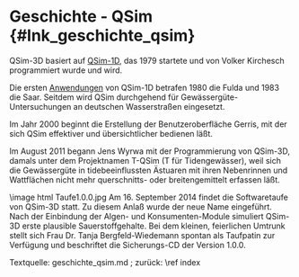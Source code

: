 Geschichte - QSim {#lnk_geschichte_qsim}
=================

QSim-3D basiert auf 
<a href="http://www.bafg.de/DE/08_Ref/U2/01_mikrobiologie/QSIM/qsim_node.html" target="_blank">QSim-1D</a>,
das 1979 startete und von Volker Kirchesch programmiert wurde und wird.

Die ersten
<a href="http://www.bafg.de/DE/08_Ref/U2/01_mikrobiologie/QSim_Praxis/qsim_praxis_node.html" target="_blank">Anwendungen</a>
von QSim-1D betrafen 1980 die Fulda und 1983 die Saar. Seitdem wird QSim 
durchgehend für Gewässergüte-Untersuchungen an deutschen Wasserstraßen 
eingesetzt.

Im Jahr 2000 beginnt die Erstellung der Benutzeroberfläche Gerris, mit der sich 
QSim effektiver und übersichtlicher bedienen läßt.

Im August 2011 begann Jens Wyrwa mit der Programmierung von QSim-3D,
damals unter dem Projektnamen T-QSim (T für Tidengewässer), weil sich die 
Gewässergüte in tidebeeinflussten Ästuaren mit ihren Nebenrinnen und Wattflächen
nicht mehr querschnitts- oder breitengemittelt erfassen läßt.

\image html Taufe1.0.0.jpg
Am 16. September 2014 findet die Softwaretaufe von QSim-3D statt. Zu diesem 
Anlaß wurde der neue Name eingeführt.
Nach der Einbindung der Algen- und Konsumenten-Module simuliert QSim-3D erste 
plausible Sauerstoffgehalte.
Bei dem kleinen, feierlichen Umtrunk stellt sich Frau Dr. Tanja 
Bergfeld-Wiedemann spontan als Taufpatin zur Verfügung und beschriftet die 
Sicherungs-CD der Version 1.0.0.

Textquelle: geschichte_qsim.md ; zurück: \ref index
 